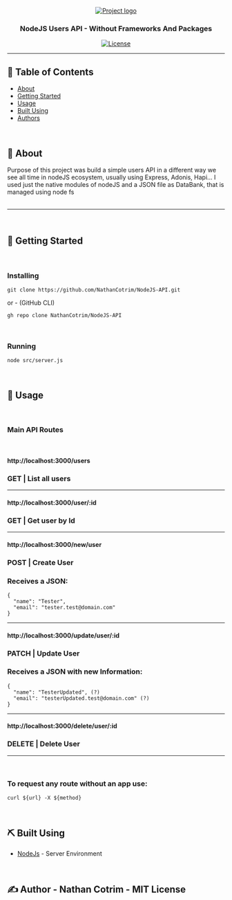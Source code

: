 <p align="center">
  <a href="" rel="noopener">
 <img src="https://www.luby.com.br/wp-content/uploads/2020/11/nodejs-luby.png" alt="Project logo"></a>
</p>

<h3 align="center">NodeJS Users API - Without Frameworks And Packages</h3>

<div align="center">

[![License](https://img.shields.io/badge/license-MIT-blue.svg)](/LICENSE)

</div> 

---

## 📝 Table of Contents

- [About](#about)
- [Getting Started](#getting_started)
- [Usage](#usage)
- [Built Using](#built_using)
- [Authors](#author)

<br>

## 🧐 About <a name = "about"></a>

Purpose of this project was build a simple users API in a different way we see all time in nodeJS ecosystem, usually using Express, Adonis, Hapi...
I used just the native modules of nodeJS and a JSON file as DataBank, that is managed using node fs
<br>
<br>

<hr>
<br>

## 🏁 Getting Started <a name = "getting_started"></a>
<br>

### Installing

```
git clone https://github.com/NathanCotrim/NodeJS-API.git
```

or - (GitHub CLI)

```
gh repo clone NathanCotrim/NodeJS-API 
```
<br>

### Running

```
node src/server.js
```
<br>

## 🎈 Usage <a name="usage"></a> 
<br>

### Main API Routes

<br>

#### http://localhost:3000/users
<h3><strong>GET | List all users</strong></h3>

<hr>

#### http://localhost:3000/user/:id
<h3><strong>GET | Get user by Id</strong></h3>

<hr>

#### http://localhost:3000/new/user
<h3><strong>POST | Create User</strong></h3>

<h3>Receives a JSON:</h3>

```
{
  "name": "Tester",
  "email": "tester.test@domain.com"
}
```

<hr>

#### http://localhost:3000/update/user/:id
<h3><strong>PATCH | Update User</strong></h3>

<h3>Receives a JSON with new Information:</h3>

```
{
  "name": "TesterUpdated", (?)
  "email": "testerUpdated.test@domain.com" (?)
}
```

<hr>

#### http://localhost:3000/delete/user/:id
<h3><strong>DELETE | Delete User</strong></h3>


<hr>
<br>

### To request any route without an app use:
```
curl ${url} -X ${method}
```

<br>

## ⛏️ Built Using <a name = "built_using"></a>

- [NodeJs](https://nodejs.org/en/) - Server Environment 

<br>

## ✍️ Author - <a name = "author">Nathan Cotrim - MIT License</a>

